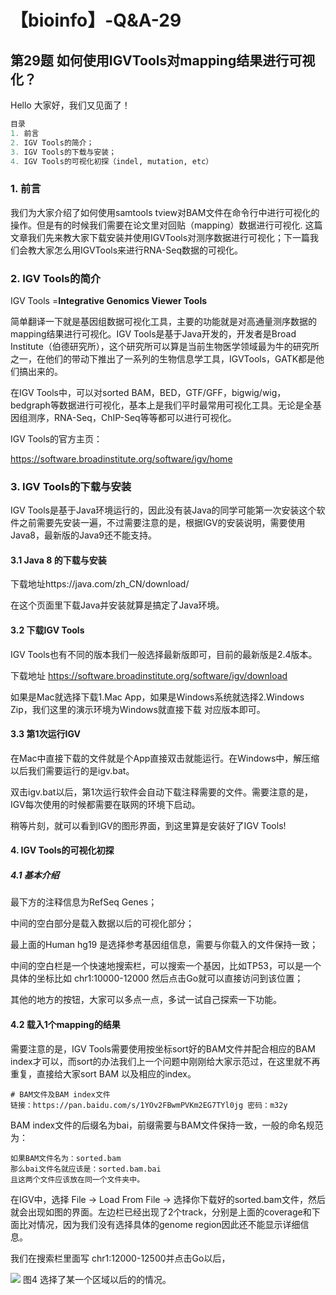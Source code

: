# 【bioinfo】-Q&A-29

## 第29题 如何使用IGVTools对mapping结果进行可视化？
Hello 大家好，我们又见面了！
```python
目录
1. 前言
2. IGV Tools的简介；
3. IGV Tools的下载与安装；
4. IGV Tools的可视化初探（indel, mutation, etc）
```
### 1. 前言
我们为大家介绍了如何使用samtools tview对BAM文件在命令行中进行可视化的操作。但是有的时候我们需要在论文里对回贴（mapping）数据进行可视化.
这篇文章我们先来教大家下载安装并使用IGVTools对测序数据进行可视化；下一篇我们会教大家怎么用IGVTools来进行RNA-Seq数据的可视化。

### 2. IGV Tools的简介
IGV Tools =**Integrative Genomics Viewer Tools**

简单翻译一下就是基因组数据可视化工具，主要的功能就是对高通量测序数据的mapping结果进行可视化。IGV Tools是基于Java开发的，开发者是Broad Institute（伯德研究所），这个研究所可以算是当前生物医学领域最为牛的研究所之一，在他们的带动下推出了一系列的生物信息学工具，IGVTools，GATK都是他们搞出来的。

在IGV Tools中，可以对sorted BAM，BED，GTF/GFF，bigwig/wig，bedgraph等数据进行可视化，基本上是我们平时最常用可视化工具。无论是全基因组测序，RNA-Seq，ChIP-Seq等等都可以进行可视化。

IGV Tools的官方主页：

https://software.broadinstitute.org/software/igv/home


### 3. IGV Tools的下载与安装
IGV Tools是基于Java环境运行的，因此没有装Java的同学可能第一次安装这个软件之前需要先安装一遍，不过需要注意的是，根据IGV的安装说明，需要使用Java8，最新版的Java9还不能支持。

#### 3.1 Java 8 的下载与安装

下载地址https://java.com/zh_CN/download/


在这个页面里下载Java并安装就算是搞定了Java环境。

#### 3.2 下载IGV Tools

IGV Tools也有不同的版本我们一般选择最新版即可，目前的最新版是2.4版本。

下载地址 https://software.broadinstitute.org/software/igv/download

如果是Mac就选择下载1.Mac App，如果是Windows系统就选择2.Windows Zip，我们这里的演示环境为Windows就直接下载 对应版本即可。

#### 3.3 第1次运行IGV

在Mac中直接下载的文件就是个App直接双击就能运行。在Windows中，解压缩以后我们需要运行的是igv.bat。

双击igv.bat以后，第1次运行软件会自动下载注释需要的文件。需要注意的是，IGV每次使用的时候都需要在联网的环境下启动。

稍等片刻，就可以看到IGV的图形界面，到这里算是安装好了IGV Tools!

#### 4. IGV Tools的可视化初探
##### 4.1 基本介绍

最下方的注释信息为RefSeq Genes；

中间的空白部分是载入数据以后的可视化部分；

最上面的Human hg19 是选择参考基因组信息，需要与你载入的文件保持一致；

中间的空白栏是一个快速地搜索栏，可以搜索一个基因，比如TP53，可以是一个具体的坐标比如 chr1:10000-12000 然后点击Go就可以直接访问到该位置；

其他的地方的按钮，大家可以多点一点，多试一试自己探索一下功能。

#### 4.2 载入1个mapping的结果

需要注意的是，IGV Tools需要使用按坐标sort好的BAM文件并配合相应的BAM index才可以，而sort的办法我们上一个问题中刚刚给大家示范过，在这里就不再重复，直接给大家sort BAM 以及相应的index。
```
# BAM文件及BAM index文件
链接：https://pan.baidu.com/s/1YOv2FBwmPVKm2EG7TYl0jg 密码：m32y
```
BAM index文件的后缀名为bai，前缀需要与BAM文件保持一致，一般的命名规范为：
```
如果BAM文件名为：sorted.bam
那么bai文件名就应该是：sorted.bam.bai
且这两个文件应该放在同一个文件夹中。
```
在IGV中，选择 File -> Load From File -> 选择你下载好的sorted.bam文件，然后就会出现如图的界面。左边栏已经出现了2个track，分别是上面的coverage和下面比对情况，因为我们没有选择具体的genome region因此还不能显示详细信息。

我们在搜索栏里面写 chr1:12000-12500并点击Go以后，

![](../../../../../Desktop/md/【bioinfo】-Q-A-29/1.jpg)
图4 选择了某一个区域以后的的情况。

